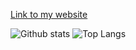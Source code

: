 
[Link to my website](https://scepter914.github.io/aboutme/aboutme/)

![Github stats](https://github-readme-stats.vercel.app/api?username=scepter914&count_private=true)
![Top Langs](https://github-readme-stats.vercel.app/api/top-langs/?username=scepter914&layout=compact&count_private=true&hide=javascript,css,scss,html&theme=tokyonight)
